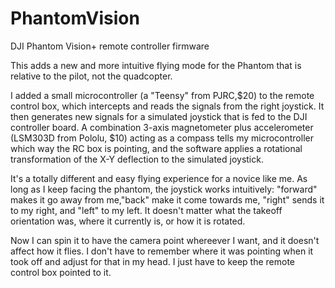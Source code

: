 PhantomVision
=============

DJI Phantom Vision+ remote controller firmware

 This adds a new and more intuitive flying mode for the Phantom 
 that is relative to the pilot, not the quadcopter. 
 
 I added a small microcontroller (a "Teensy" from PJRC,$20) to the remote control box, 
 which intercepts and reads the signals from the right joystick. It then generates new 
 signals for a simulated joystick that is fed to the DJI controller board. A combination 
 3-axis magnetometer plus accelerometer (LSM303D from Pololu, $10) acting as a compass
 tells my microcontroller which way the RC box is pointing, and the software applies 
 a rotational transformation of the X-Y deflection to the simulated joystick.
 
 It's a totally different and easy flying experience for a novice like me. As long as 
 I keep facing the phantom, the joystick works intuitively: "forward" makes it go away 
 from me,"back" make it come towards me, "right" sends it to my right, and "left" to my 
 left. It doesn't matter what the takeoff orientation was, where it currently is, or 
 how it is rotated.  
 
 Now I can spin it to have the camera point whereever I want, and it doesn't affect 
 how it flies. I don't have to remember where it was pointing when it took off and 
 adjust for that in my head. I just have to keep the remote control box pointed to it.
